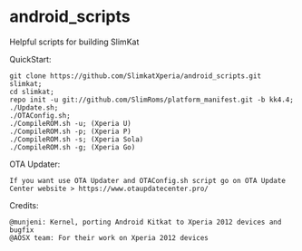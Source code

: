 android_scripts
===============

Helpful scripts for building SlimKat

QuickStart:

    git clone https://github.com/SlimkatXperia/android_scripts.git slimkat;
    cd slimkat;
    repo init -u git://github.com/SlimRoms/platform_manifest.git -b kk4.4;
    ./Update.sh;
    ./OTAConfig.sh;
    ./CompileROM.sh -u; (Xperia U)
    ./CompileROM.sh -p; (Xperia P)   
    ./CompileROM.sh -s; (Xperia Sola)
    ./CompileROM.sh -g; (Xperia Go) 

OTA Updater:

    If you want use OTA Updater and OTAConfig.sh script go on OTA Update Center website > https://www.otaupdatecenter.pro/

Credits:
    
    @munjeni: Kernel, porting Android Kitkat to Xperia 2012 devices and bugfix
    @AOSX team: For their work on Xperia 2012 devices
